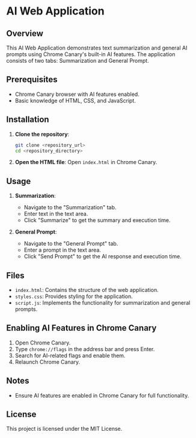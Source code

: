 # AI Web Application

## Overview
This AI Web Application demonstrates text summarization and general AI prompts using Chrome Canary's built-in AI features. The application consists of two tabs: Summarization and General Prompt.

## Prerequisites
- Chrome Canary browser with AI features enabled.
- Basic knowledge of HTML, CSS, and JavaScript.

## Installation
1. **Clone the repository**:
   ```bash
   git clone <repository_url>
   cd <repository_directory>
   ```
2. **Open the HTML file**:
   Open `index.html` in Chrome Canary.

## Usage
1. **Summarization**:
   - Navigate to the "Summarization" tab.
   - Enter text in the text area.
   - Click "Summarize" to get the summary and execution time.

2. **General Prompt**:
   - Navigate to the "General Prompt" tab.
   - Enter a prompt in the text area.
   - Click "Send Prompt" to get the AI response and execution time.

## Files
- `index.html`: Contains the structure of the web application.
- `styles.css`: Provides styling for the application.
- `script.js`: Implements the functionality for summarization and general prompts.

## Enabling AI Features in Chrome Canary
1. Open Chrome Canary.
2. Type `chrome://flags` in the address bar and press Enter.
3. Search for AI-related flags and enable them.
4. Relaunch Chrome Canary.

## Notes
- Ensure AI features are enabled in Chrome Canary for full functionality.

## License
This project is licensed under the MIT License.
